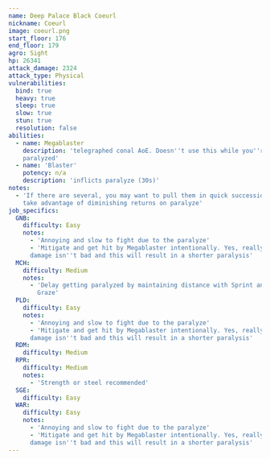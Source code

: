 ```yaml
---
name: Deep Palace Black Coeurl
nickname: Coeurl
image: coeurl.png
start_floor: 176
end_floor: 179
agro: Sight
hp: 26341
attack_damage: 2324
attack_type: Physical
vulnerabilities:
  bind: true
  heavy: true
  sleep: true
  slow: true
  stun: true
  resolution: false
abilities:
  - name: Megablaster
    description: 'telegraphed conal AoE. Doesn''t use this while you''re
    paralyzed'
  - name: 'Blaster'
    potency: n/a
    description: 'inflicts paralyze (30s)'
notes:
  - 'If there are several, you may want to pull them in quick succession to
    take advantage of diminishing returns on paralyze'
job_specifics:
  GNB:
    difficulty: Easy
    notes:
      - 'Annoying and slow to fight due to the paralyze'
      - 'Mitigate and get hit by Megablaster intentionally. Yes, really! The
      damage isn''t bad and this will result in a shorter paralysis'
  MCH:
    difficulty: Medium
    notes:
      - 'Delay getting paralyzed by maintaining distance with Sprint and Leg
        Graze'
  PLD:
    difficulty: Easy
    notes:
      - 'Annoying and slow to fight due to the paralyze'
      - 'Mitigate and get hit by Megablaster intentionally. Yes, really! The
      damage isn''t bad and this will result in a shorter paralysis'
  RDM:
    difficulty: Medium
  RPR:
    difficulty: Medium
    notes:
      - 'Strength or steel recommended'
  SGE:
    difficulty: Easy
  WAR:
    difficulty: Easy
    notes:
      - 'Annoying and slow to fight due to the paralyze'
      - 'Mitigate and get hit by Megablaster intentionally. Yes, really! The
      damage isn''t bad and this will result in a shorter paralysis'
---
```

